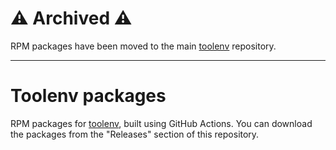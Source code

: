 # ⚠️ Archived ⚠️

RPM packages have been moved to the main [toolenv](https://github.com/pesader/toolenv) repository.

---

# Toolenv packages

RPM packages for [toolenv](https://github.com/pesader/toolenv), built using GitHub Actions. You can download the packages from the "Releases" section of this repository.
